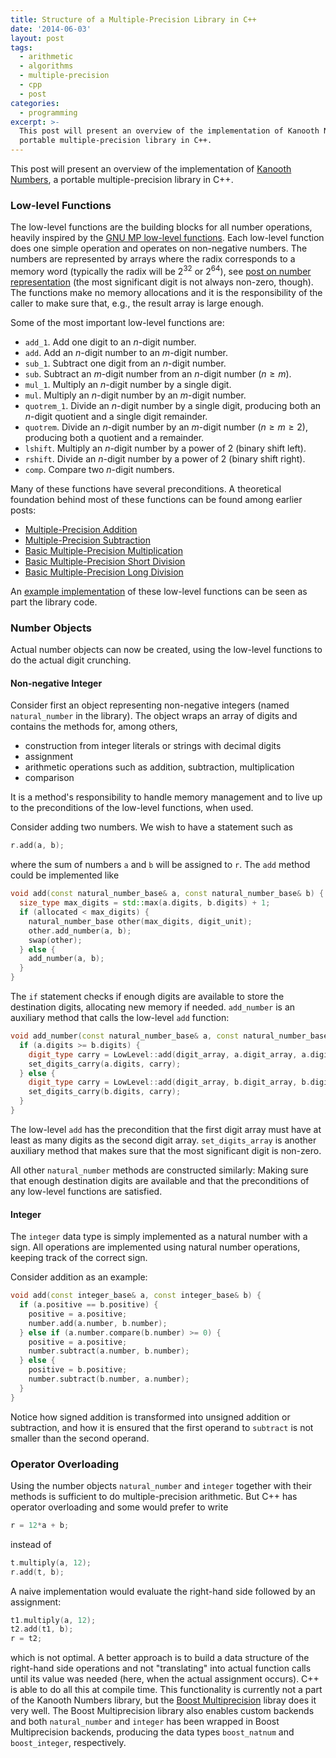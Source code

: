 ```yaml
---
title: Structure of a Multiple-Precision Library in C++
date: '2014-06-03'
layout: post
tags:
  - arithmetic
  - algorithms
  - multiple-precision
  - cpp
  - post
categories:
  - programming
excerpt: >-
  This post will present an overview of the implementation of Kanooth Numbers, a
  portable multiple-precision library in C++.
---
```

This post will present an overview of the implementation of [Kanooth Numbers](https://github.com/janmarthedal/kanooth-numbers), a portable multiple-precision library in C++.

### Low-level Functions

The low-level functions are the building blocks for all number operations, heavily inspired by the [GNU MP low-level functions](https://gmplib.org/manual/Low_002dlevel-Functions.html). Each low-level function does one simple operation and operates on non-negative numbers. The numbers are represented by arrays where the radix corresponds to a memory word (typically the radix will be 2<sup>32</sup> or 2<sup>64</sup>), see [post on number representation](/blog/2011/10/multiple-precision-number-representation) (the most significant digit is not always non-zero, though). The functions make no memory allocations and it is the responsibility of the caller to make sure that, e.g., the result array is large enough.

Some of the most important low-level functions are:

 * `add_1`. Add one digit to an <i>n</i>-digit number.
 * `add`. Add an <i>n</i>-digit number to an <i>m</i>-digit number.
 * `sub_1`. Subtract one digit from an <i>n</i>-digit number.
 * `sub`. Subtract an <i>m</i>-digit number from an <i>n</i>-digit number ($n \geq m$).
 * `mul_1`. Multiply an <i>n</i>-digit number by a single digit.
 * `mul`. Multiply an <i>n</i>-digit number by an <i>m</i>-digit number.
 * `quotrem_1`. Divide an <i>n</i>-digit number by a single digit, producing both an <i>n</i>-digit quotient and a single digit remainder.
 * `quotrem`. Divide an <i>n</i>-digit number by an <i>m</i>-digit number ($n \geq m \geq 2$), producing both a quotient and a remainder.
 * `lshift`. Multiply an <i>n</i>-digit number by a power of 2 (binary shift left).
 * `rshift`. Divide an <i>n</i>-digit number by a power of 2 (binary shift right).
 * `comp`. Compare two <i>n</i>-digit numbers.

Many of these functions have several preconditions. A theoretical foundation behind most of these functions can be found among earlier posts:

 * [Multiple-Precision Addition](/blog/2011/10/multiple-precision-addition)
 * [Multiple-Precision Subtraction](/blog/2011/10/multiple-precision-subtraction)
 * [Basic Multiple-Precision Multiplication](/blog/2011/11/basic-multiple-precision-multiplication)
 * [Basic Multiple-Precision Short Division](/blog/2012/11/basic-multiple-precision-short-division)
 * [Basic Multiple-Precision Long Division](/blog/2014/04/basic-multiple-precision-long-division)

An [example implementation](https://github.com/janmarthedal/kanooth-numbers/blob/28268a02e943629cb64cd4b68c4911f11674c6fb/kanooth/numbers/lowlevel/generic_has_double.hpp) of these low-level functions can be seen as part the library code.

### Number Objects

Actual number objects can now be created, using the low-level functions to do the actual digit crunching.

#### Non-negative Integer

Consider first an object representing non-negative integers (named `natural_number` in the library). The object wraps an array of digits and contains the methods for, among others,

 * construction from integer literals or strings with decimal digits
 * assignment
 * arithmetic operations such as addition, subtraction, multiplication
 * comparison

It is a method's responsibility to handle memory management and to live up to the preconditions of the low-level functions, when used.

Consider adding two numbers. We wish to have a statement such as

``` cpp
r.add(a, b);
```

where the sum of numbers `a` and `b` will be assigned to `r`. The `add` method could be implemented like

``` cpp
void add(const natural_number_base& a, const natural_number_base& b) {
  size_type max_digits = std::max(a.digits, b.digits) + 1;
  if (allocated < max_digits) {
    natural_number_base other(max_digits, digit_unit);
    other.add_number(a, b);
    swap(other);
  } else {
    add_number(a, b);
  }
}
```

The `if` statement checks if enough digits are available to store the destination digits, allocating new memory if needed. `add_number` is an auxiliary method that calls the low-level `add` function:

``` cpp
void add_number(const natural_number_base& a, const natural_number_base& b) {
  if (a.digits >= b.digits) {
    digit_type carry = LowLevel::add(digit_array, a.digit_array, a.digits, b.digit_array, b.digits);
    set_digits_carry(a.digits, carry);
  } else {
    digit_type carry = LowLevel::add(digit_array, b.digit_array, b.digits, a.digit_array, a.digits);
    set_digits_carry(b.digits, carry);
  }
}
```

The low-level `add` has the precondition that the first digit array must have at least as many digits as the second digit array. `set_digits_array` is another auxiliary method that makes sure that the most significant digit is non-zero.

All other `natural_number` methods are constructed similarly: Making sure that enough destination digits are available and that the preconditions of any low-level functions are satisfied.

#### Integer

The `integer` data type is simply implemented as a natural number with a sign. All operations are implemented using natural number operations, keeping track of the correct sign.

Consider addition as an example:

``` cpp
void add(const integer_base& a, const integer_base& b) {
  if (a.positive == b.positive) {
    positive = a.positive;
    number.add(a.number, b.number);
  } else if (a.number.compare(b.number) >= 0) {
    positive = a.positive;
    number.subtract(a.number, b.number);
  } else {
    positive = b.positive;
    number.subtract(b.number, a.number);
  }
}
```

Notice how signed addition is transformed into unsigned addition or subtraction, and how it is ensured that the first operand to `subtract` is not smaller than the second operand.

### Operator Overloading

Using the number objects `natural_number` and `integer` together with their methods is sufficient to do multiple-precision arithmetic. But C++ has operator overloading and some would prefer to write

``` cpp
r = 12*a + b;
```

instead of

``` cpp
t.multiply(a, 12);
r.add(t, b);
```

A naive implementation would evaluate the right-hand side followed by an assignment:

``` cpp
t1.multiply(a, 12);
t2.add(t1, b);
r = t2;
```

which is not optimal. A better approach is to build a data structure of the right-hand side operations and not "translating" into actual function calls until its value was needed (here, when the actual assignment occurs). C++ is able to do all this at compile time. This functionality is currently not a part of the Kanooth Numbers library, but the [Boost Multiprecision](http://www.boost.org/doc/libs/release/libs/multiprecision/) libray does it very well. The Boost Multiprecision library also enables custom backends and both `natural_number` and `integer` has been wrapped in Boost Multiprecision backends, producing the data types `boost_natnum` and `boost_integer`, respectively.
